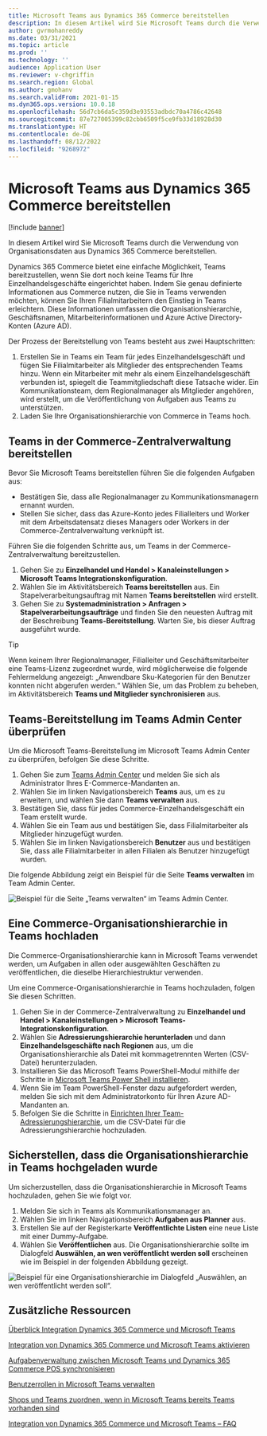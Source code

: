 ```yaml
---
title: Microsoft Teams aus Dynamics 365 Commerce bereitstellen
description: In diesem Artikel wird Sie Microsoft Teams durch die Verwendung von Organisationsdaten aus Dynamics 365 Commerce bereitstellen.
author: gvrmohanreddy
ms.date: 03/31/2021
ms.topic: article
ms.prod: ''
ms.technology: ''
audience: Application User
ms.reviewer: v-chgriffin
ms.search.region: Global
ms.author: gmohanv
ms.search.validFrom: 2021-01-15
ms.dyn365.ops.version: 10.0.18
ms.openlocfilehash: 56d7cb6da5c359d3e93553adbdc70a4786c42648
ms.sourcegitcommit: 87e727005399c82cbb6509f5ce9fb33d18928d30
ms.translationtype: HT
ms.contentlocale: de-DE
ms.lasthandoff: 08/12/2022
ms.locfileid: "9268972"
---
```

# <a name="provision-microsoft-teams-from-dynamics-365-commerce"></a>Microsoft Teams aus Dynamics 365 Commerce bereitstellen

[!include [banner](includes/banner.md)]

In diesem Artikel wird Sie Microsoft Teams durch die Verwendung von Organisationsdaten aus Dynamics 365 Commerce bereitstellen.

Dynamics 365 Commerce bietet eine einfache Möglichkeit, Teams bereitzustellen, wenn Sie dort noch keine Teams für Ihre Einzelhandelsgeschäfte eingerichtet haben. Indem Sie genau definierte Informationen aus Commerce nutzen, die Sie in Teams verwenden möchten, können Sie Ihren Filialmitarbeitern den Einstieg in Teams erleichtern. Diese Informationen umfassen die Organisationshierarchie, Geschäftsnamen, Mitarbeiterinformationen und Azure Active Directory-Konten (Azure AD). 

Der Prozess der Bereitstellung von Teams besteht aus zwei Hauptschritten:

1. Erstellen Sie in Teams ein Team für jedes Einzelhandelsgeschäft und fügen Sie Filialmitarbeiter als Mitglieder des entsprechenden Teams hinzu. Wenn ein Mitarbeiter mit mehr als einem Einzelhandelsgeschäft verbunden ist, spiegelt die Teammitgliedschaft diese Tatsache wider. Ein Kommunikationsteam, dem Regionalmanager als Mitglieder angehören, wird erstellt, um die Veröffentlichung von Aufgaben aus Teams zu unterstützen.
1. Laden Sie Ihre Organisationshierarchie von Commerce in Teams hoch.

## <a name="provision-teams-in-commerce-headquarters"></a>Teams in der Commerce-Zentralverwaltung bereitstellen

Bevor Sie Microsoft Teams bereitstellen führen Sie die folgenden Aufgaben aus:

- Bestätigen Sie, dass alle Regionalmanager zu Kommunikationsmanagern ernannt wurden.
- Stellen Sie sicher, dass das Azure-Konto jedes Filialleiters und Worker mit dem Arbeitsdatensatz dieses Managers oder Workers in der Commerce-Zentralverwaltung verknüpft ist.

Führen Sie die folgenden Schritte aus, um Teams in der Commerce-Zentralverwaltung bereitzustellen.

1. Gehen Sie zu **Einzelhandel und Handel \> Kanaleinstellungen \> Microsoft Teams Integrationskonfiguration**.
1. Wählen Sie im Aktivitätsbereich **Teams bereitstellen** aus. Ein Stapelverarbeitungsauftrag mit Namen **Teams bereitstellen** wird erstellt.
1. Gehen Sie zu **Systemadministration \> Anfragen \> Stapelverarbeitungsaufträge** und finden Sie den neuesten Auftrag mit der Beschreibung **Teams-Bereitstellung**. Warten Sie, bis dieser Auftrag ausgeführt wurde.

> [!TIP]
> Wenn keinem Ihrer Regionalmanager, Filialleiter und Geschäftsmitarbeiter eine Teams-Lizenz zugeordnet wurde, wird möglicherweise die folgende Fehlermeldung angezeigt: „Anwendbare Sku-Kategorien für den Benutzer konnten nicht abgerufen werden.“ Wählen Sie, um das Problem zu beheben, im Aktivitätsbereich **Teams und Mitglieder synchronisieren** aus.

<!-- ![Dynamics 365 Commerce - Teams integration configuration.](media/D365-Commerce-Microsoft-Teams-Configuration_with_disclaimer.png)-->

## <a name="validate-teams-provisioning-in-the-teams-admin-center"></a>Teams-Bereitstellung im Teams Admin Center überprüfen

Um die Microsoft Teams-Bereitstellung im Microsoft Teams Admin Center zu überprüfen, befolgen Sie diese Schritte.
    
1. Gehen Sie zum [Teams Admin Center](https://admin.teams.microsoft.com/) und melden Sie sich als Administrator Ihres E-Commerce-Mandanten an.
1. Wählen Sie im linken Navigationsbereich **Teams** aus, um es zu erweitern, und wählen Sie dann **Teams verwalten** aus.
1. Bestätigen Sie, dass für jedes Commerce-Einzelhandelsgeschäft ein Team erstellt wurde.
1. Wählen Sie ein Team aus und bestätigen Sie, dass Filialmitarbeiter als Mitglieder hinzugefügt wurden.
1. Wählen Sie im linken Navigationsbereich **Benutzer** aus und bestätigen Sie, dass alle Filialmitarbeiter in allen Filialen als Benutzer hinzugefügt wurden.

Die folgende Abbildung zeigt ein Beispiel für die Seite **Teams verwalten** im Team Admin Center.

![Beispiel für die Seite „Teams verwalten“ im Teams Admin Center.](media/Teams-FLW-Admin-Teams.png)

## <a name="upload-a-commerce-organizational-hierarchy-to-teams"></a>Eine Commerce-Organisationshierarchie in Teams hochladen
    
Die Commerce-Organisationshierarchie kann in Microsoft Teams verwendet werden, um Aufgaben in allen oder ausgewählten Geschäften zu veröffentlichen, die dieselbe Hierarchiestruktur verwenden.

Um eine Commerce-Organisationshierarchie in Teams hochzuladen, folgen Sie diesen Schritten.
    
1. Gehen Sie in der Commerce-Zentralverwaltung zu **Einzelhandel und Handel \> Kanaleinstellungen \> Microsoft Teams-Integrationskonfiguration**.
1. Wählen Sie **Adressierungshierarchie herunterladen** und dann **Einzelhandelsgeschäfte nach Regionen** aus, um die Organisationshierarchie als Datei mit kommagetrennten Werten (CSV-Datei) herunterzuladen.
1. Installieren Sie das Microsoft Teams PowerShell-Modul mithilfe der Schritte in [Microsoft Teams Power Shell installieren](/microsoftteams/teams-powershell-install).
1. Wenn Sie im Team PowerShell-Fenster dazu aufgefordert werden, melden Sie sich mit dem Administratorkonto für Ihren Azure AD-Mandanten an.
1. Befolgen Sie die Schritte in [Einrichten Ihrer Team-Adressierungshierarchie](/microsoftteams/set-up-your-team-hierarchy), um die CSV-Datei für die Adressierungshierarchie hochzuladen.

## <a name="verify-that-the-organizational-hierarchy-was-uploaded-to-teams"></a>Sicherstellen, dass die Organisationshierarchie in Teams hochgeladen wurde

Um sicherzustellen, dass die Organisationshierarchie in Microsoft Teams hochzuladen, gehen Sie wie folgt vor.

1. Melden Sie sich in Teams als Kommunikationsmanager an.
1. Wählen Sie im linken Navigationsbereich **Aufgaben aus Planner** aus.
1. Erstellen Sie auf der Registerkarte **Veröffentlichte Listen** eine neue Liste mit einer Dummy-Aufgabe.
1. Wählen Sie **Veröffentlichen** aus. Die Organisationshierarchie sollte im Dialogfeld **Auswählen, an wen veröffentlicht werden soll** erscheinen wie im Beispiel in der folgenden Abbildung gezeigt.

![Beispiel für eine Organisationshierarchie im Dialogfeld „Auswählen, an wen veröffentlicht werden soll“.](media/Microsoft-teams-verify-org-hierarchy.png)

## <a name="additional-resources"></a>Zusätzliche Ressourcen

[Überblick Integration Dynamics 365 Commerce und Microsoft Teams](commerce-teams-integration.md)

[Integration von Dynamics 365 Commerce und Microsoft Teams aktivieren](enable-teams-integration.md)

[Aufgabenverwaltung zwischen Microsoft Teams und Dynamics 365 Commerce POS synchronisieren](synchronize-tasks-teams-pos.md)

[Benutzerrollen in Microsoft Teams verwalten](manage-user-roles-teams.md)

[Shops und Teams zuordnen, wenn in Microsoft Teams bereits Teams vorhanden sind](map-stores-existing-teams.md)

[Integration von Dynamics 365 Commerce und Microsoft Teams – FAQ](teams-integration-faq.md)
